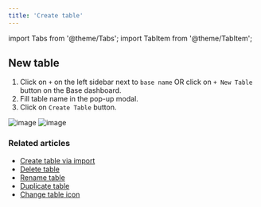 ```yaml
---
title: 'Create table'
---
```

import Tabs from '@theme/Tabs';
import TabItem from '@theme/TabItem';

## New table

1. Click on `+` on the left sidebar next to `base name` OR click on `+ New Table` button on the Base dashboard.
2. Fill table name in the pop-up modal.
3. Click on `Create Table` button.

![image](/img/v2/create-table.png)
![image](/img/v2/create-table-2.png)


### Related articles
- [Create table via import](/docs/tables/create-table-via-import)
- [Delete table](/docs/tables/delete-table)
- [Rename table](/docs/tables/rename-table)
- [Duplicate table](/docs/tables/duplicate-table)
- [Change table icon](/docs/tables/change-table-icon)




